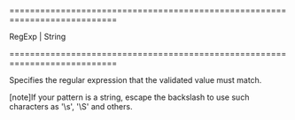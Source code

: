 <!--**
/*-------------------------------------------
    Auto-generated file. Do not modify.
-------------------------------------------

**-->
===========================================================================
<!--type-->RegExp | String<!--/type-->
===========================================================================

<!--shortDescription-->
Specifies the regular expression that the validated value must match.
<!--/shortDescription-->

<!--fullDescription-->
[note]If your pattern is a string, escape the backslash to use such characters as '\s', '\S' and others.
<!--/fullDescription-->